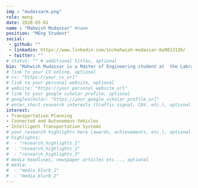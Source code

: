 ```yaml
---
img : "mudassarm.png"
role: meng
date: 2020-05-01
name : "Mahwish Mudassar" #name
position: "MEng Student" 
social: 
 - github: ""
 - linkedin: https://www.linkedin.com/in/mahwish-mudassar-6a9813126/
 - twitter: ""
# status: "" # additional titles, optional
bio: "Mahwish Mudassar is a Master of Engineering student at  the Labratory of Innovations in Transportation at Ryerson University supervised by Dr.Bilal Farooq. Mahwish research focused on autonomous vehicles and human behavioural patterns. In particular determining the reaction time. Mahwish has one year of consulting experience working on projects such as Scarborough Light Rail Transit Project, Finch West Light Rail Transit, and other large diameters watermain projects in the Greater Toronto Area during her undergraduate degree. She was also working as research assistant in the final year of undergraduate and received valuable knowledge while working and studying at Ryerson University. Mahwish graduated with a Bachelor of Civil Engineering Degree from Ryerson Universiry in 2020 and began her M.Eng at Ryerson University."
# link to your CV online, optional
# cv: "https://your_cv_url" 
# link to your personal website, optional
# website: "https://your_personal_website_url" 
# link to your google scholar profile, optional
# googlescholar: "https://your_google_scholar_profile_url"
# enter short research interests (traffic signal, CAV, etc.), optional
interest: 
- Transportation Planning
- Connected and Autonomous Vehicles
- Intelligent Transportation Systems
# your research highlights here (awards, achievements, etc.), optional
# highlights: 
#  - "research_highlights_1"
#  - "research_highlights_2"
#  - "research_highlights_3" 
# media headlines, newspaper articles etc..., optional
# media: 
#  - "media_blurb_1"
#  - "media_blurb_2" 
---
```

